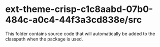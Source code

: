 # ext-theme-crisp-c1c8aabd-07b0-484c-a0c4-44f3a3cd838e/src

This folder contains source code that will automatically be added to the classpath when
the package is used.
